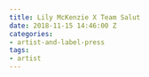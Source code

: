 ```yaml
---
title: Lily McKenzie X Team Salut
date: 2018-11-15 14:46:00 Z
categories:
- artist-and-label-press
tags:
- artist
---
```


